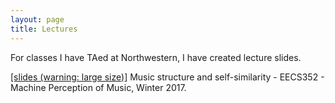 ```yaml
---
layout: page
title: Lectures
---
```


For classes I have TAed at Northwestern, I have created lecture slides.

[[slides (warning: large size)]](/public/lectures/self-similarity.html) Music structure and self-similarity - EECS352 - Machine Perception of Music, Winter 2017.

